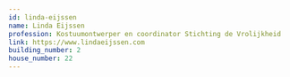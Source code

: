 ```yaml
---
id: linda-eijssen
name: Linda Eijssen
profession: Kostuumontwerper en coordinator Stichting de Vrolijkheid
link: https://www.lindaeijssen.com
building_number: 2
house_number: 22
---
```

